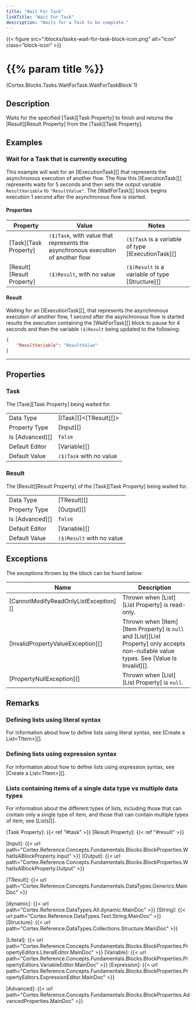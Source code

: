 ```yaml
---
title: "Wait For Task"
linkTitle: "Wait For Task"
description: "Waits for a Task to be complete."
---
```


{{< figure src="/blocks/tasks-wait-for-task-block-icon.png" alt="Icon" class="block-icon" >}}

# {{% param title %}}

<p class="namespace">(Cortex.Blocks.Tasks.WaitForTask.WaitForTaskBlock`1)</p>

## Description

Waits for the specified [Task][Task Property] to finish and returns the [Result][Result Property] from the [Task][Task Property].

## Examples

### Wait for a Task that is currently executing

This example will wait for an [IExecutionTask][] that represents the asynchronous execution of another flow. The flow this [IExecutionTask][] represents waits for 5 seconds and then sets the output variable `ResultVariable` to `"ResultValue"`. The [WaitForTask][] block begins execution 1 second after the asynchronous flow is started.

#### Properties

| Property           | Value                     | Notes                                    |
|--------------------|---------------------------|------------------------------------------|
| [Task][Task Property] | `($)Task`, with value that represents the asynchronous execution of another flow | `($)Task` is a variable of type [IExecutionTask][] |
| [Result][Result Property] | `($)Result`, with no value | `($)Result` is a variable of type [Structure][] |

#### Result

Waiting for an [IExecutionTask][], that represents the asynchronous execution of another flow, 1 second after the asynchronous flow is started results the execution containing the [WaitForTask][] block to pause for 4 seconds and then the variable `($)Result` being updated to the following:

```json
{
    "ResultVariable": "ResultValue"
}
```

***

## Properties

### Task

The [Task][Task Property] being waited for.  
  
| | |
|--------------------|---------------------------|
| Data Type | [ITask][]&lt;[TResult][]&gt; |
| Property Type | [Input][] |
| Is [Advanced][] | `false` |
| Default Editor | [Variable][] |
| Default Value | `($)Task` with no value |

### Result

The [Result][Result Property] of the [Task][Task Property] being waited for.

| | |
|--------------------|---------------------------|
| Data Type | [TResult][] |
| Property Type | [Output][] |
| Is [Advanced][] | `false` |
| Default Editor | [Variable][] |
| Default Value | `($)Result` with no value |

## Exceptions

The exceptions thrown by the block can be found below:

| Name     | Description |
|----------|----------|
| [CannotModifyReadOnlyListException][] | Thrown when [List][List Property] is read-only. |
| [InvalidPropertyValueException][] | Thrown when [Item][Item Property] is `null` and [List][List Property] only accepts non-nullable value types. See [Value Is Invalid][]. |
| [PropertyNullException][] | Thrown when [List][List Property] is `null`. |

## Remarks

### Defining lists using literal syntax

For information about how to define lists using literal syntax, see [Create a List&lt;TItem&gt;][].

### Defining lists using expression syntax

For information about how to define lists using expression syntax, see [Create a List&lt;TItem&gt;][].

### Lists containing items of a single data type vs multiple data types

For information about the different types of lists, including those that can contain only a single type of item, and those that can contain multiple types of item, see [Lists][].

[Task Property]: {{< ref "#task" >}}
[Result Property]: {{< ref "#result" >}}

[Input]: {{< url path="Cortex.Reference.Concepts.Fundamentals.Blocks.BlockProperties.WhatIsABlockProperty.Input" >}}
[Output]: {{< url path="Cortex.Reference.Concepts.Fundamentals.Blocks.BlockProperties.WhatIsABlockProperty.Output" >}}

[TResult]: {{< url path="Cortex.Reference.Concepts.Fundamentals.DataTypes.Generics.MainDoc" >}}

[dynamic]: {{< url path="Cortex.Reference.DataTypes.All.dynamic.MainDoc" >}}
[String]: {{< url path="Cortex.Reference.DataTypes.Text.String.MainDoc" >}}
[Structure]: {{< url path="Cortex.Reference.DataTypes.Collections.Structure.MainDoc" >}}

[Literal]: {{< url path="Cortex.Reference.Concepts.Fundamentals.Blocks.BlockProperties.PropertyEditors.LiteralEditor.MainDoc" >}}
[Variable]: {{< url path="Cortex.Reference.Concepts.Fundamentals.Blocks.BlockProperties.PropertyEditors.VariableEditor.MainDoc" >}}
[Expression]: {{< url path="Cortex.Reference.Concepts.Fundamentals.Blocks.BlockProperties.PropertyEditors.ExpressionEditor.MainDoc" >}}

[Advanced]: {{< url path="Cortex.Reference.Concepts.Fundamentals.Blocks.BlockProperties.AdvancedProperties.MainDoc" >}}
